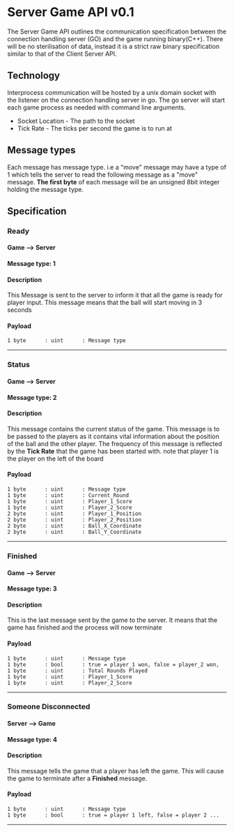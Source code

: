 # Server Game API v0.1
The Server Game API outlines the communication specification between the connection handling server (GO) and the game running binary(C++). There will be no sterilisation of data, instead it is a strict raw binary specification similar to that of the Client Server API.

## Technology
Interprocess communication will be hosted by a unix domain socket with the listener on the connection handling server in go. The go server will start each game process as needed with command line arguments.
* Socket Location - The path to the socket
* Tick Rate - The ticks per second the game is to run at
## Message types
Each message has message type. i.e a "move" message may have a type of 1 which tells the server
to read the following message as a "move" message. **The first byte** of each message will be an
unsigned 8bit integer holding the message type.

## Specification
### Ready
#### Game --> Server
#### Message type: 1
#### Description
This Message is sent to the server to inform it that all the game is ready for player input. This message means that the ball will start moving in 3 seconds
#### Payload
```
1 byte      : uint      : Message type
```
---

### Status
#### Game --> Server
#### Message type: 2
#### Description
This message contains the current status of the game. This message is to be passed to the players as it contains vital information about the position of the ball and the other player. The frequency of this message is reflected by the **Tick Rate** that the game has been started with. note that player 1 is the player on the left of the board
#### Payload
```
1 byte      : uint      : Message type
1 byte      : uint      : Current_Round
1 byte      : uint      : Player_1_Score
1 byte      : uint      : Player_2_Score
2 byte      : uint      : Player_1_Position
2 byte      : uint      : Player_2_Position
2 byte      : uint      : Ball_X_Coordinate
2 byte      : uint      : Ball_Y_Coordinate
```
---

### Finished
#### Game --> Server
#### Message type: 3
#### Description
This is the last message sent by the game to the server. It means that the game has finished and the process will now terminate
#### Payload
```
1 byte      : uint      : Message type
1 byte      : bool      : true = player_1 won, false = player_2 won,
1 byte      : uint      : Total Rounds Played
1 byte      : uint      : Player_1_Score
1 byte      : uint      : Player_2_Score
```
---

### Someone Disconnected
#### Server --> Game
#### Message type: 4
#### Description
This message tells the game that a player has left the game. This will cause the game to terminate after a **Finished** message.
#### Payload
```
1 byte      : uint      : Message type
1 byte      : bool      : true = player 1 left, false = player 2 ...
```
---
